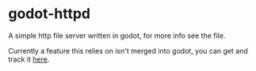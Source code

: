 # godot-httpd

A simple http file server written in godot, for more info see the file.

Currently a feature this relies on isn't merged into godot, you can get and track it [here](https://github.com/okamstudio/godot/pull/2029).